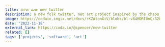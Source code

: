 ```yaml
---
title: 𝕟𝕖𝕨 𝓷𝓮𝔀 𝚗𝚎𝚠 twitter
description: a new folk twitter, net art project inspired by the chaos ensuing at twitter from elon musk's takeover.
image: https://codaio.imgix.net/docs/rKZAtonGiV/blobs/bl-v84HDRI0nQ/328b2383587cdfb0d7c96c355ee56dd5287171f99737bf92e71a52e48b5aa59e9e3e13f67a3645b7880faa51407c55bccc050df2c4257bd298bca9f9835829e0b010e01e4943d237caa7866f31a114500006b97fe7762dacf332f8f907ad4bf0d5445515?auto=format%2Ccompress&fit=max&w=3840&crop=entropy
date: "2022-11-18"
external_link: https://coda.io/@spencer/new-twitter
related: []
tags: ['projects', 'software', 'art']
---
```

